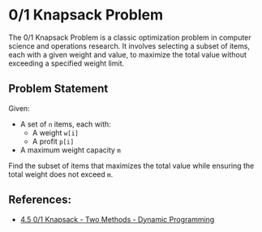 # 0/1 Knapsack Problem

The 0/1 Knapsack Problem is a classic optimization problem in computer science and operations research. It involves selecting a subset of items, each with a given weight and value, to maximize the total value without exceeding a specified weight limit.

## Problem Statement

Given:

- A set of `n` items, each with:
  - A weight `w[i]`
  - A profit `p[i]`
- A maximum weight capacity `m`

Find the subset of items that maximizes the total value while ensuring the total weight does not exceed `m`.

## References:

- [4.5 0/1 Knapsack - Two Methods - Dynamic Programming](https://youtu.be/nLmhmB6NzcM)
